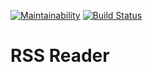 [![Maintainability](https://api.codeclimate.com/v1/badges/a0874ba054760368da2d/maintainability)](https://codeclimate.com/github/upokusaev/frontend-project-lvl3/maintainability)
[![Build Status](https://travis-ci.org/upokusaev/frontend-project-lvl3.svg?branch=master)](https://travis-ci.org/upokusaev/frontend-project-lvl3)

# RSS Reader

